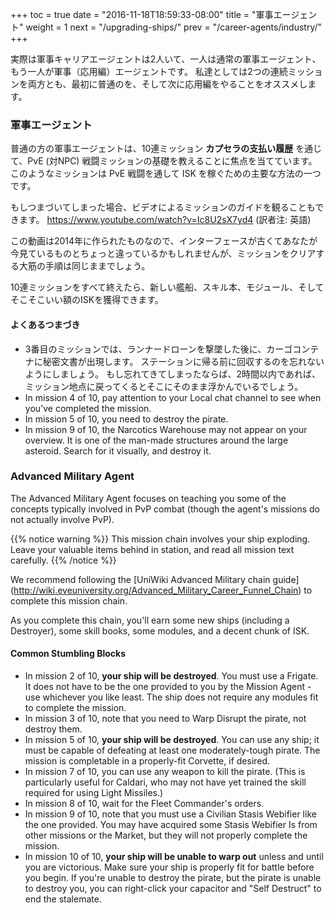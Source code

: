 +++ toc = true date = "2016-11-18T18:59:33-08:00" title = "軍事エージェント" weight = 1 next = "/upgrading-ships/" prev = "/career-agents/industry/" +++

実際は軍事キャリアエージェントは2人いて、一人は通常の軍事エージェント、もう一人が軍事（応用編）エージェントです。 私達としては2つの連続ミッションを両方とも、最初に普通のを、そして次に応用編をやることをオススメします。

### 軍事エージェント

普通の方の軍事エージェントは、10連ミッション **カプセラの支払い履歴** を通じて、PvE (対NPC) 戦闘ミッションの基礎を教えることに焦点を当てています。 このようなミッションは PvE 戦闘を通して ISK を稼ぐための主要な方法の一つです。

もしつまづいてしまった場合、ビデオによるミッションのガイドを観ることもできます。 https://www.youtube.com/watch?v=Ic8U2sX7yd4 (訳者注: 英語)

この動画は2014年に作られたものなので、インターフェースが古くてあなたが今見ているものとちょっと違っているかもしれませんが、ミッションをクリアする大筋の手順は同じままでしょう。

10連ミッションをすべて終えたら、新しい艦船、スキル本、モジュール、そしてそこそこいい額のISKを獲得できます。

#### よくあるつまづき

- 3番目のミッションでは、ランナードローンを撃墜した後に、カーゴコンテナに秘密文書が出現します。 ステーションに帰る前に回収するのを忘れないようにしましょう。 もし忘れてきてしまったならば、2時間以内であれば、ミッション地点に戻ってくるとそこにそのまま浮かんでいるでしょう。
- In mission 4 of 10, pay attention to your Local chat channel to see when you've completed the mission.
- In mission 5 of 10, you need to destroy the pirate.
- In mission 9 of 10, the Narcotics Warehouse may not appear on your overview. It is one of the man-made structures around the large asteroid. Search for it visually, and destroy it.

### Advanced Military Agent

The Advanced Military Agent focuses on teaching you some of the concepts typically involved in PvP combat (though the agent's missions do not actually involve PvP).

{{% notice warning %}} This mission chain involves your ship exploding. Leave your valuable items behind in station, and read all mission text carefully. {{% /notice %}}

We recommend following the \[UniWiki Advanced Military chain guide\] (http://wiki.eveuniversity.org/Advanced_Military_Career_Funnel_Chain) to complete this mission chain.

As you complete this chain, you'll earn some new ships (including a Destroyer), some skill books, some modules, and a decent chunk of ISK.

#### Common Stumbling Blocks

- In mission 2 of 10, **your ship will be destroyed**. You must use a Frigate. It does not have to be the one provided to you by the Mission Agent - use whichever you like least. The ship does not require any modules fit to complete the mission.
- In mission 3 of 10, note that you need to Warp Disrupt the pirate, not destroy them.
- In mission 5 of 10, **your ship will be destroyed**. You can use any ship; it must be capable of defeating at least one moderately-tough pirate. The mission is completable in a properly-fit Corvette, if desired.
- In mission 7 of 10, you can use any weapon to kill the pirate. (This is particularly useful for Caldari, who may not have yet trained the skill required for using Light Missiles.)
- In mission 8 of 10, wait for the Fleet Commander's orders.
- In mission 9 of 10, note that you must use a Civilian Stasis Webifier like the one provided. You may have acquired some Stasis Webifier Is from other missions or the Market, but they will not properly complete the mission.
- In mission 10 of 10, **your ship will be unable to warp out** unless and until you are victorious. Make sure your ship is properly fit for battle before you begin. If you're unable to destroy the pirate, but the pirate is unable to destroy you, you can right-click your capacitor and "Self Destruct" to end the stalemate.